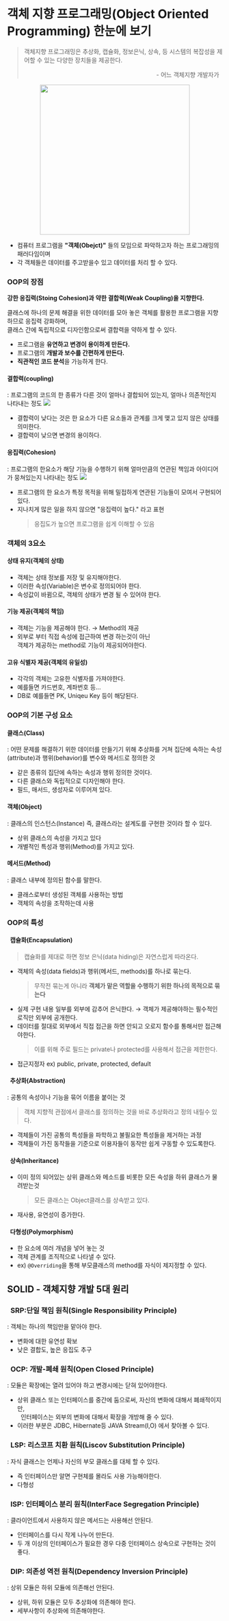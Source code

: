 # 객체 지향 프로그래밍(Object Oriented Programming) 한눈에 보기
> 객체지향 프로그래밍은 추상화, 캡슐화, 정보은닉, 상속, 등 시스템의 복잡성을 제어할 수 있는 다양한 장치들을 제공한다.
> <p align=right>- 어느 객체지향 개발자가&nbsp&nbsp</p>
<p align="center">
    <img width="350px" src="./img/oop.png"/>
</p>

- 컴퓨터 프로그램을 **"객체(Obejct)"** 들의 모임으로 파악하고자 하는 프로그래밍의 패러다임이며
- 각 객체들은 데이터를 주고받을수 있고 데이터를 처리 할 수 있다.


### OOP의 장점
**강한 응집력(Stoing Cohesion)과 약한 결합력(Weak Coupling)을 지향한다.**  

클래스에 하나의 문제 해결을 위한 데이터를 모아 놓은 객체를 활용한 프로그램을 지향하므로 응집력 강화하며,  
클래스 간에 독립적으로 디자인함으로써 결합력을 약하게 할 수 있다.
- 프로그램을 **유연하고 변경이 용이하게 만든다.**
- 프로그램의 **개발과 보수를 간편하게 만든다.**
- **직관적인 코드 분석**을 가능하게 한다.

#### 결합력(coupling)
: 프로그램의 코드의 한 종류가 다른 것이 얼마나 결합되어 있는지, 얼마나 의존적인지 나타내는 정도
<img src="./img/coupling.png">

- 결합력이 낮다는 것은 한 요소가 다른 요소들과 관계를 크게 맺고 있지 않은 상태를 의미한다.
- 결합력이 낮으면 변경의 용이하다.
 
#### 응집력(Cohesion)
: 프로그램의 한요소가 해당 기능을 수행하기 위해 얼마만큼의 연관된 책임과 아이디어가 뭉쳐있는지 나타내는 정도
<img src="./img/cohesion.png">

- 프로그램의 한 요소가 특정 목적을 위해 밀접하게 연관된 기능들이 모여서 구현되어있다.
- 지나치게 많은 일을 하지 않으면 "응집력이 높다." 라고 표현  
    >응집도가 높으면 프로그램을 쉽게 이해할 수 있음

### 객체의 3요소
#### 상태 유지(객체의 상태)
- 객체는 상태 정보를 저장 및 유지해야한다.
- 이러한 속성(Variable)은 변수로 정의되어야 한다.
- 속성값이 바뀜으로, 객체의 상태가 변경 될 수 있어야 한다.

#### 기능 제공(객체의 책임)
- 객체는 기능을 제공해야 한다. &rarr; Method의 재공
- 외부로 부터 직접 속성에 접근하여 변경 하는것이 아닌  
 객체가 제공하는 method로 기능이 제공되어야한다.

#### 고유 식별자 제공(객체의 유일성)
- 각각의 객체는 고유한 식별자를 가져야한다.
- 예를들면 카드번호, 계좌번호 등...
- DB로 예를들면 PK, Uniqeu Key 등이 해당된다.

### OOP의 기본 구성 요소
#### 클래스(Class)
: 어떤 문제를 해결하기 위한 데이터를 만들기기 위해 추상화를 거쳐 집단에 속하는 속성(attribute)과 행위(behavior)를 변수와 메서드로 정의한 것
- 같은 종류의 집단에 속하는 속성과 행위 정의한 것이다.
- 다른 클래스와 독립적으로 디자인해야 한다.
- 필드, 매서드, 생성자로 이루어져 있다.
#### 객체(Object)
: 클래스의 인스턴스(Instance) 즉, 클래스라는 설계도를 구현한 것이라 할 수 있다.
- 상위 클래스의 속성을 가지고 있다
- 개별적인 특성과 행위(Method)를 가지고 있다.
#### 메서드(Method)
: 클래스 내부에 정의된 함수를 말한다.
- 클래스로부터 생성된 객체를 사용하는 방법
- 객체의 속성을 조작하는데 사용

### OOP의 특성
#### &nbsp; 캡슐화(Encapsulation)
> 캡슐화를 제대로 하면 정보 은닉(data hiding)은 자연스럽게 따라온다.
- 객체의 속성(data fields)과 행위(메서드, methods)를 하나로 묶는다.
  > 무작전 묶는게 아니라 **객체가 맡은 역할을 수행하기 위한 하나의 목적으로 묶는다**
- 실제 구현 내용 일부를 외부에 감추어 은닉한다. &rarr; 객체가 제공해야하는 필수적인 로직만 외부에 공개한다.
- 데이터를 절대로 외부에서 직접 접근을 하면 안되고 오로지 함수를 통해서만 접근해야한다.
  > 이를 위해 주로 필드는 private나 protected를 사용해서 접근을 제한한다.
- 접근지정자 ex) public, private, protected, default

#### &nbsp; 추상화(Abstraction)
: 공통의 속성이나 기능을 묶어 이름을 붙이는 것
> 객체 지향적 관점에서 클래스를 정의하는 것을 바로 추상화라고 정의 내릴수 있다.

- 객체들이 가진 공통의 특성들을 파학하고 불필요한 특성들을 제거하는 과정
- 객체들이 가진 동작들을 기준으로 이용자들이 동작만 쉽게 구동할 수 있도록한다.

#### &nbsp; 상속(Inheritance)
- 이미 정의 되어있는 상위 클래스와 메소드를 비롯한 모든 속성을 하위 클래스가 물려받는것
    >모든 클래스는 Object클래스를 상속받고 있다.
- 재사용, 유연성이 증가한다.

#### &nbsp; 다형성(Polymorphism)
- 한 요소에 여러 개념을 넣어 놓는 것
- 객체 관계를 조직적으로 나타낼 수 있다.
- ex) `@Overriding`을 통해 부모클래스의 method를 자식이 제지정할 수 있다.

## SOLID - 객체지향 개발 5대 원리
### &nbsp; SRP:단일 책임 원칙(Single Responsibility Principle)
: 객체는 하나의 책임만을 맡아야 한다.
- 변화에 대한 유연성 확보
- 낮은 결합도, 높은 응집도 추구

### &nbsp; OCP: 개발-폐쇄 원칙(Open Closed Principle)
: 모듈은 확장에는 열려 있어야 하고 변경시에는 닫혀 있어야한다.  
- 상위 클래스 또는 인터페이스를 중간에 둠으로써, 자신의 변화에 대해서 폐쇄적이지만,  
&nbsp; 인터페이스는 외부의 변화에 대해서 확장을 개방해 줄 수 있다.
- 이러한 부분은 JDBC, Hibernate등 JAVA Stream(I,O) 에서 찾아볼 수 있다.

### &nbsp; LSP: 리스코프 치환 원칙(Liscov Substitution Principle)
: 자식 클래스는 언제나 자신의 부모 클래스를 대체 할 수 있다.
- 즉 인터페이스만 알면 구현체를 몰라도 사용 가능해야한다.
- 다형성

### &nbsp; ISP: 인터페이스 분리 원칙(InterFace Segregation Principle)
: 클라이언트에서 사용하지 않은 메서드는 사용해선 안된다.
- 인터페이스를 다시 작게 나누어 만든다.
- 두 개 이상의 인터페이스가 필요한 경우 다중 인터페이스 상속으로 구현하는 것이 좋다.

### &nbsp; DIP: 의존성 역전 원칙(Dependency Inversion Principle)
: 상위 모듈은 하위 모듈에 의존해선 안된다.
- 상위, 하위 모듈은 모두 추상화에 의존해야 한다.
- 세부사항이 추상화에 의존해야한다.